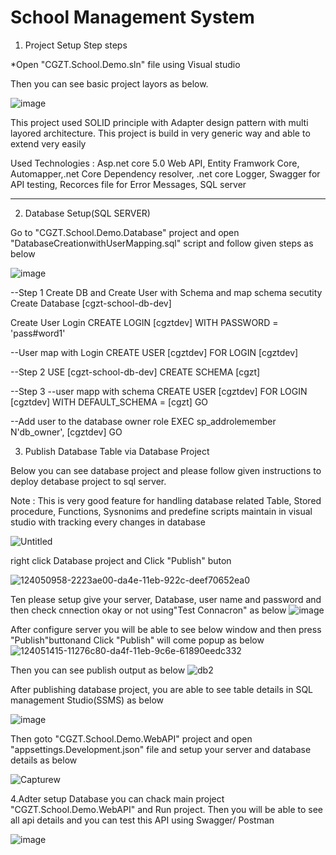 # School Management System
1. Project Setup Step steps

*Open "CGZT.School.Demo.sln" file using Visual studio 

Then you can see basic project layors as below. 

![image](https://user-images.githubusercontent.com/86515501/124052551-3c12c000-da51-11eb-83cd-5073f843d1a1.png)

This project used SOLID principle with Adapter design pattern with multi layored architecture. This project is build in very generic way and able to extend very easily

Used Technologies : Asp.net core 5.0 Web API, Entity Framwork Core, Automapper,.net Core Dependency resolver, .net core Logger, Swagger for API testing, Recorces file for Error Messages, SQL server

------------------------------------------------------------------------------------------------------------------------------------------
2. Database Setup(SQL SERVER)

Go to "CGZT.School.Demo.Database" project and open "DatabaseCreationwithUserMapping.sql" script and follow given steps as below

![image](https://user-images.githubusercontent.com/86515501/124054014-cf4cf500-da53-11eb-85ac-395753509616.png)

--Step 1 Create DB and Create User with Schema and map schema secutity
Create Database [cgzt-school-db-dev]

Create User Login
CREATE LOGIN [cgztdev] WITH PASSWORD = 'pass#word1'

--User map with Login
CREATE USER [cgztdev] FOR LOGIN [cgztdev]

--Step 2
USE [cgzt-school-db-dev]
CREATE SCHEMA [cgzt]


--Step 3
--user mapp with schema
CREATE USER [cgztdev]
	FOR LOGIN [cgztdev]
	WITH DEFAULT_SCHEMA = [cgzt]
GO

--Add user to the database owner role
EXEC sp_addrolemember N'db_owner', [cgztdev]
GO




3. Publish Database Table via Database Project

Below you can see database project and please follow given instructions to deploy detabase project to sql server. 

Note : 
This is very good feature for handling database related Table, Stored procedure, Functions, Sysnonims and predefine scripts maintain in visual studio with tracking every changes in database

![Untitled](https://user-images.githubusercontent.com/86515501/124054459-a24d1200-da54-11eb-8edb-553f2c882f82.png)

right click Database project and Click "Publish" buton

![124050958-2223ae00-da4e-11eb-922c-deef70652ea0](https://user-images.githubusercontent.com/86515501/124053758-636a8c80-da53-11eb-8a2d-34ab3d44ca1c.png)


Ten please setup give your server, Database, user name and password and then check cnnection okay or not using"Test Connacron" as below
![image](https://user-images.githubusercontent.com/86515501/124051316-d7eefc80-da4e-11eb-9e15-5944c2b3ab1d.png)

After configure server you will be able to see below window and then press "Publish"buttonand  Click "Publish" will come popup as below
![124051415-11276c80-da4f-11eb-9c6e-61890eedc332](https://user-images.githubusercontent.com/86515501/124055110-e1c82e00-da55-11eb-8f4e-924a95bfbbc0.png)

Then you can see publish output as below
![db2](https://user-images.githubusercontent.com/86515501/124056131-be05e780-da57-11eb-9e84-f8b1180e44fc.PNG)



After publishing database project, you are able to see table details in SQL management Studio(SSMS) as below

![image](https://user-images.githubusercontent.com/86515501/124051557-48961900-da4f-11eb-99d4-3dba10a1b9a0.png)

Then goto "CGZT.School.Demo.WebAPI" project and open "appsettings.Development.json" file and setup your server and database details as below

![Capturew](https://user-images.githubusercontent.com/86515501/124051978-176a1880-da50-11eb-9a88-03bec594c272.PNG)


4.Adter setup Database you can chack main project "CGZT.School.Demo.WebAPI" and Run project. Then you will be able to see all api details and you can test this API using Swagger/ Postman

![image](https://user-images.githubusercontent.com/86515501/124052179-80519080-da50-11eb-82ca-8787609117a4.png)













